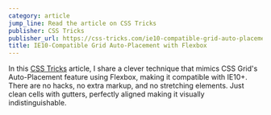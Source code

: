 ```yaml
---
category: article
jump_line: Read the article on CSS Tricks
publisher: CSS Tricks
publisher_url: https://css-tricks.com/ie10-compatible-grid-auto-placement-with-flexbox/
title: IE10-Compatible Grid Auto-Placement with Flexbox
---
```


In this <a href="https://css-tricks.com" target="_blank" rel="noreferrer">CSS Tricks</a> article, I share a clever technique that mimics CSS Grid's Auto-Placement feature using Flexbox, making it compatible with IE10+. There are no hacks, no extra markup, and no stretching elements. Just clean cells with gutters, perfectly aligned making it visually indistinguishable.
